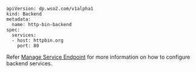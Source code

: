 
```
apiVersion: dp.wso2.com/v1alpha1
kind: Backend
metadata:
  name: http-bin-backend
spec:
  services:
  - host: httpbin.org
    port: 80
```

Refer [Manage Service Endpoint](../../create-api/manage-service-endpoint/manage-certificate) for more information on how to configure backend services.
